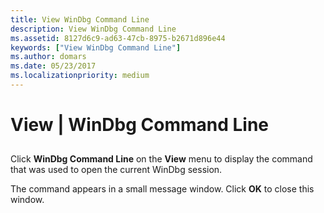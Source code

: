 ```yaml
---
title: View WinDbg Command Line
description: View WinDbg Command Line
ms.assetid: 8127d6c9-ad63-47cb-8975-b2671d896e44
keywords: ["View WinDbg Command Line"]
ms.author: domars
ms.date: 05/23/2017
ms.localizationpriority: medium
---
```


# View | WinDbg Command Line


## <span id="ddk_view_windbg_command_line_dbg"></span><span id="DDK_VIEW_WINDBG_COMMAND_LINE_DBG"></span>


Click **WinDbg Command Line** on the **View** menu to display the command that was used to open the current WinDbg session.

The command appears in a small message window. Click **OK** to close this window.

 

 





